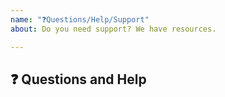 ```yaml
---
name: "❓Questions/Help/Support"
about: Do you need support? We have resources.

---
```


## ❓ Questions and Help



